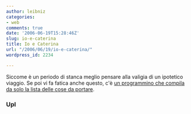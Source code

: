 ```yaml
---
author: leibniz
categories:
- web
comments: true
date: '2006-06-19T15:28:46Z'
slug: io-e-caterina
title: Io e Caterina
url: "/2006/06/19/io-e-caterina/"
wordpress_id: 2234

---
```

Siccome è un periodo di stanca meglio pensare alla valigia di un ipotetico viaggio. Se poi vi fa fatica anche questo, c'è [un programmino che compila da solo la lista delle cose da portare](http://upl.codeq.info/).

### Upl

